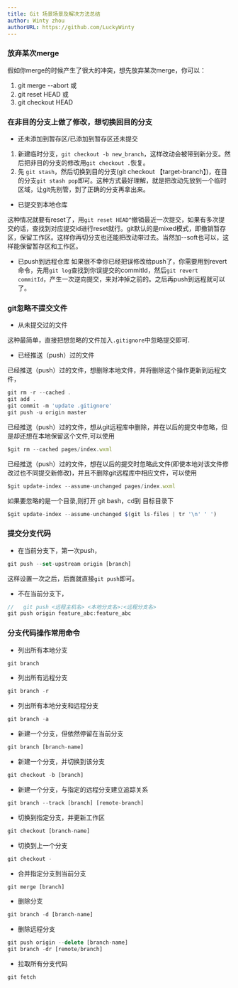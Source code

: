 ```yaml
---
title: Git 场景场景及解决方法总结
author: Winty zhou
authorURL: https://github.com/LuckyWinty
---
```


### 放弃某次merge
假如你merge的时候产生了很大的冲突，想先放弃某次merge，你可以：
1. git merge --abort 或
2. git reset HEAD 或
3. git checkout HEAD

### 在非目的分支上做了修改，想切换回目的分支
+ 还未添加到暂存区/已添加到暂存区还未提交
1. 新建临时分支，`git checkout -b new_branch`，这样改动会被带到新分支。然后把非目的分支的修改用`git checkout .`恢复。
2. 先 `git stash`，然后切换到目的分支(git checkout 【target-branch】)，在目的分支`git stash pop`即可。这种方式最好理解，就是把改动先放到一个临时区域，让git先别管，到了正确的分支再拿出来。

+ 已提交到本地仓库

这种情况就要有reset了，用`git reset HEAD^`撤销最近一次提交，如果有多次提交的话，查找到对应提交id进行reset就行。git默认的是mixed模式，即撤销暂存区，保留工作区。这样你再切分支也还能把改动带过去。当然加--soft也可以，这样能保留暂存区和工作区。

+ 已push到远程仓库
如果很不幸你已经把误修改给push了，你需要用到revert命令，先用`git log`查找到你误提交的commitId，然后`git revert commitId`，产生一次逆向提交，来对冲掉之前的。之后再push到远程就可以了。
### git忽略不提交文件
+ 从未提交过的文件

这种最简单，直接把想忽略的文件加入`.gitignore`中忽略提交即可.

+ 已经推送（push）过的文件

已经推送（push）过的文件，想删除本地文件，并将删除这个操作更新到远程文件，
```js
git rm -r --cached .
git add .
git commit -m 'update .gitignore'
git push -u origin master
```

已经推送（push）过的文件，想从git远程库中删除，并在以后的提交中忽略，但是却还想在本地保留这个文件,可以使用

```js
$git rm --cached pages/index.wxml 
```
已经推送（push）过的文件，想在以后的提交时忽略此文件(即使本地对该文件修改过也不同提交新修改)，并且不删除git远程库中相应文件，可以使用
```js
$git update-index --assume-unchanged pages/index.wxml 
```
如果要忽略的是一个目录,则打开 git bash，cd到 目标目录下
```js
$git update-index --assume-unchanged $(git ls-files | tr '\n' ' ') 
```
### 提交分支代码
+ 在当前分支下，第一次push，
```js
git push --set-upstream origin [branch]
```
这样设置一次之后，后面就直接`git push`即可。
+ 不在当前分支下，
```js
//   git push <远程主机名> <本地分支名>:<远程分支名> 
git push origin feature_abc:feature_abc  
```
### 分支代码操作常用命令
+ 列出所有本地分支
```js
git branch
```
+ 列出所有远程分支
```js
git branch -r
```
+ 列出所有本地分支和远程分支
```js
git branch -a
```
+ 新建一个分支，但依然停留在当前分支
```js
git branch [branch-name]
```
 
+ 新建一个分支，并切换到该分支
```js
git checkout -b [branch]
```
 
+ 新建一个分支，与指定的远程分支建立追踪关系
```js
git branch --track [branch] [remote-branch]
```
 
+ 切换到指定分支，并更新工作区
```js
git checkout [branch-name]
```
+ 切换到上一个分支
```js
git checkout -
```
+ 合并指定分支到当前分支
```js
git merge [branch]
```
+ 删除分支
```js
git branch -d [branch-name]
```
+ 删除远程分支
```js
git push origin --delete [branch-name]
git branch -dr [remote/branch]
```
+ 拉取所有分支代码
```js
git fetch
```